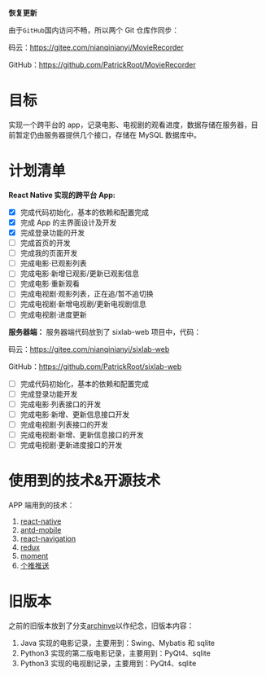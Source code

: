 **恢复更新**

由于`GitHub`国内访问不畅，所以两个 Git 仓库作同步：

码云：https://gitee.com/nianqinianyi/MovieRecorder

GitHub：https://github.com/PatrickRoot/MovieRecorder

# 目标
实现一个跨平台的 app，记录电影、电视剧的观看进度，数据存储在服务器，目前暂定仍由服务器提供几个接口，存储在 MySQL 数据库中。

# 计划清单
**React Native 实现的跨平台 App:**

- [x] 完成代码初始化，基本的依赖和配置完成
- [x] 完成 App 的主界面设计及开发
- [x] 完成登录功能的开发
- [ ] 完成首页的开发
- [ ] 完成我的页面开发
- [ ] 完成电影·已观影列表
- [ ] 完成电影·新增已观影/更新已观影信息
- [ ] 完成电影·重新观看
- [ ] 完成电视剧·观影列表，正在追/暂不追切换
- [ ] 完成电视剧·新增电视剧/更新电视剧信息
- [ ] 完成电视剧·进度更新

**服务器端：**
服务器端代码放到了 sixlab-web 项目中，代码：

码云：https://gitee.com/nianqinianyi/sixlab-web

GitHub：https://github.com/PatrickRoot/sixlab-web

- [ ] 完成代码初始化，基本的依赖和配置完成
- [ ] 完成登录功能开发
- [ ] 完成电影·列表接口的开发
- [ ] 完成电影·新增、更新信息接口开发
- [ ] 完成电视剧·列表接口的开发
- [ ] 完成电视剧·新增、更新信息接口的开发
- [ ] 完成电视剧·更新进度接口的开发

# 使用到的技术&开源技术

APP 端用到的技术：

1. [react-native](https://github.com/facebook/react-native)
2. [antd-mobile](https://mobile.ant.design/index-cn)
3. [react-navigation](https://github.com/react-community/react-navigation)
4. [redux](https://github.com/reactjs/redux)
5. [moment](https://github.com/moment/moment/)
6. [个推推送](https://github.com/GetuiLaboratory/react-native-getui)

# 旧版本

之前的旧版本放到了分支[archinve](https://github.com/PatrickRoot/MovieRecorder/tree/archive)以作纪念，旧版本内容：
1. Java 实现的电影记录，主要用到：Swing、Mybatis 和 sqlite
2. Python3 实现的第二版电影记录，主要用到：PyQt4、sqlite
3. Python3 实现的电视剧记录，主要用到：PyQt4、sqlite




